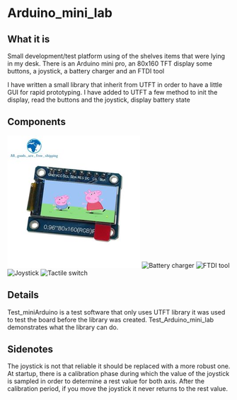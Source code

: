 # Arduino_mini_lab

## What it is
Small development/test platform using of the shelves items that were lying in my desk.
There is an Arduino mini pro, an 80x160 TFT display some buttons, a joystick, a battery charger and an FTDI tool

I have written a small library that inherit from UTFT in order to have a little GUI for rapid prototyping.
I have added to UTFT a few method to init the display, read the buttons and the joystick, display battery state

## Components
![TFT display](Doc/Components/small/IPS-0-96-pouce-7-p-SPI-HD-65-k-Couleur-1.jpg)
![Battery charger](Doc/Components/mall/sku_219454_1.jpg)
![FTDI tool](Doc/Components/mall/criusFTDI1.jpg)
![Joystick](Doc/Components/mall/mini-joystick-slide-analogiqueXY.jpg)
![Tactile switch](Doc/Components/mall/tactileSwitches.jpg)

## Details
Test_miniArduino is a test software that only uses UTFT library it was used to test the board before the library was created.
Test_Arduino_mini_lab demonstrates what the library can do.

## Sidenotes
The joystick is not that reliable it should be replaced with a more robust one.
At startup, there is a calibration phase during which the value of the joystick is sampled in order to determine a rest value for both axis. After the calibration period, if you move the joystick it never returns to the rest value.

